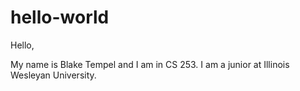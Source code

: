 # hello-world

Hello,

My name is Blake Tempel and I am in CS 253.
I am a junior at Illinois Wesleyan University.
